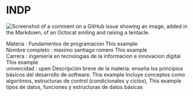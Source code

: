 # INDP
![Screenshot of a comment on a GitHub issue showing an image, added in the Markdown, of an Octocat smiling and raising a tentacle.](https://www.programaenlinea.net/wp-content/uploads/2020/07/programacion-tecgurus.net-2.jpg)


Materia : Fundamentos de programacion
This example  
Nombre completo : maximo santiago romero
This example  
Carrera : ingenieria en tecnologias de la informacion e innovacion digital
This example  
univercidad : upen
Descripción breve de la materia: enseña los principios básicos del desarrollo de software. 
This example
Incluye conceptos como algoritmos, estructuras de control (condicionales y ciclos),
This example
tipos de datos, funciones y estructuras de datos básicas
